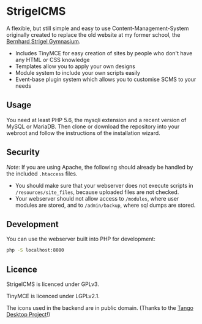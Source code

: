 # StrigelCMS

A flexible, but still simple and easy to use Content-Management-System
originally created to replace the old website at my former school,
the [Bernhard Strigel Gymnasium][bsg].

 * Includes TinyMCE for easy creation of sites by people who don't have any HTML
   or CSS knowledge
 * Templates allow you to apply your own designs
 * Module system to include your own scripts easily
 * Event-base plugin system which allows you to customise SCMS to your needs

## Usage

You need at least PHP 5.6, the mysqli extension and a recent version of MySQL
or MariaDB. Then clone or download the repository into your webroot and follow
the instructions of the installation wizard.

## Security

_Note_: If you are using Apache, the following should already be handled by the
included `.htaccess` files.

 * You should make sure that your webserver does not execute scripts in
   `/resources/site_files`, because uploaded files are not checked.
 * Your webserver should not allow access to `/modules`, where user modules are
   stored, and to `/admin/backup`, where sql dumps are stored.

## Development

You can use the webserver built into PHP for development:

```sh
php -S localhost:8080
```

## Licence

StrigelCMS is licenced under GPLv3.

TinyMCE is licenced under LGPLv2.1.

The icons used in the backend are in public domain. (Thanks to the
[Tango Desktop Project][tango]!)

[bsg]: http://bsg-mm.de/
[tango]: http://tango.freedesktop.org/
